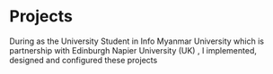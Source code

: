 # Projects
During as the University Student in Info Myanmar University which is partnership with Edinburgh Napier University (UK)  , I implemented, designed and configured these projects
